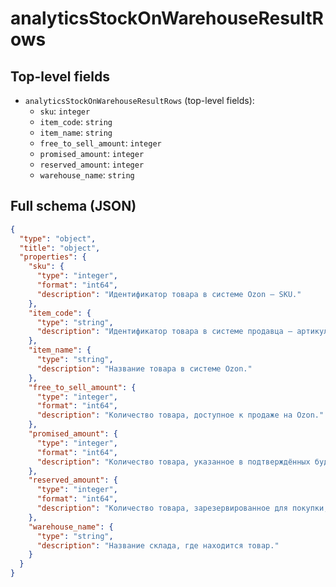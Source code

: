# analyticsStockOnWarehouseResultRows

## Top-level fields
- `analyticsStockOnWarehouseResultRows` (top-level fields):
  - `sku`: `integer`
  - `item_code`: `string`
  - `item_name`: `string`
  - `free_to_sell_amount`: `integer`
  - `promised_amount`: `integer`
  - `reserved_amount`: `integer`
  - `warehouse_name`: `string`

## Full schema (JSON)
```json
{
  "type": "object",
  "title": "object",
  "properties": {
    "sku": {
      "type": "integer",
      "format": "int64",
      "description": "Идентификатор товара в системе Ozon — SKU."
    },
    "item_code": {
      "type": "string",
      "description": "Идентификатор товара в системе продавца — артикул."
    },
    "item_name": {
      "type": "string",
      "description": "Название товара в системе Ozon."
    },
    "free_to_sell_amount": {
      "type": "integer",
      "format": "int64",
      "description": "Количество товара, доступное к продаже на Ozon."
    },
    "promised_amount": {
      "type": "integer",
      "format": "int64",
      "description": "Количество товара, указанное в подтверждённых будущих поставках."
    },
    "reserved_amount": {
      "type": "integer",
      "format": "int64",
      "description": "Количество товара, зарезервированное для покупки, возврата и перевозки между складами."
    },
    "warehouse_name": {
      "type": "string",
      "description": "Название склада, где находится товар."
    }
  }
}
```
